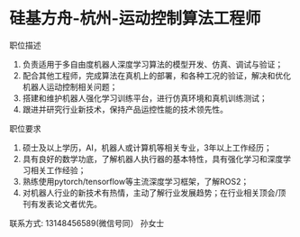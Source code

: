 # 硅基方舟-杭州-运动控制算法工程师

职位描述 
1. 负责适用于多自由度机器人深度学习算法的模型开发、仿真、调试与验证；
2. 配合其他工程师，完成算法在真机上的部署，和各种工况的验证，解决和优化机器人运动控制相关问题；
3. 搭建和维护机器人强化学习训练平台，进行仿真环境和真机训练测试；
4. 跟进并研究行业新技术，保持产品运控性能的技术领先性。

职位要求
1. 硕士及以上学历，AI，机器人或计算机等相关专业，3年以上工作经历；
2. 具有良好的数学功底，了解机器人执行器的基本特性，具有强化学习和深度学习相关工作经验；
3. 熟练使用pytorch/tensorflow等主流深度学习框架，了解ROS2；
4. 对机器人行业的新技术有热情，主动了解行业发展趋势；在行业相关顶会/顶刊有发表论文者优先。

联系方式: 13148456589(微信号同）  孙女士
